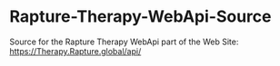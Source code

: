 # Rapture-Therapy-WebApi-Source
Source for the Rapture Therapy WebApi part of the Web Site: https://Therapy.Rapture.global/api/
